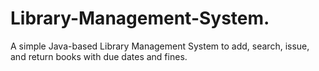 # Library-Management-System.
A simple Java-based Library Management System to add, search, issue, and return books with due dates and fines.
